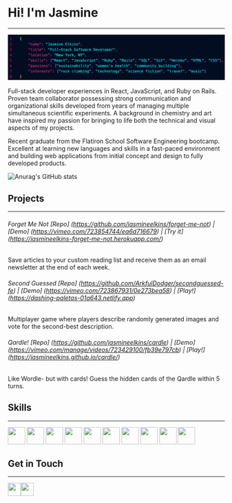 # Hi! I'm Jasmine
--------
![alt text](images/banner.png)


Full-stack developer experiences in React, JavaScript, and Ruby on Rails. Proven team collaborator possessing strong communication and organizational skills developed from years of managing multiple simultaneous scientific experiments. A background in chemistry and art have inspired my passion for bringing to life both the technical and visual aspects of my projects. 

Recent graduate from the Flatiron School Software Engineering bootcamp. Excellent at learning new languages and skills in a fast-paced environment and building web applications from initial concept and design to fully developed products. 

![Anurag's GitHub stats](https://github-readme-stats.vercel.app/api?username=jasmineelkins&show_icons=true&theme=radical)

## Projects
--------

###### Forget Me Not [Repo] (https://github.com/jasmineelkins/forget-me-not) | [Demo] (https://vimeo.com/723854744/ea6d716679) | [Try it] (https://jasmineelkins-forget-me-not.herokuapp.com/)
Save articles to your custom reading list and receive them as an email newsletter at the end of each week.

###### Second Guessed [Repo] (https://github.com/ArkfulDodger/secondguessed-fe) | [Demo] (https://vimeo.com/723867931/0e273bea58) | [Play!] (https://dashing-paletas-01a643.netlify.app)
Multiplayer game where players describe randomly generated images and vote for the second-best description.

###### Qardle! [Repo] (https://github.com/jasmineelkins/cardle) | [Demo] (https://vimeo.com/manage/videos/723429100/fb39e797cb) | [Play!] (https://jasmineelkins.github.io/cardle/)
Like Wordle- but with cards! Guess the hidden cards of the Qardle within 5 turns.

## Skills
--------
<p float="left">
<img src="https://cdn.jsdelivr.net/gh/devicons/devicon/icons/react/react-original.svg" width="40" height="40">
<img src="https://cdn.jsdelivr.net/gh/devicons/devicon/icons/javascript/javascript-original.svg" width="40" height="40">
<img src="https://cdn.jsdelivr.net/gh/devicons/devicon/icons/rails/rails-original-wordmark.svg" width="40" height="40">
<img src="https://cdn.jsdelivr.net/gh/devicons/devicon/icons/html5/html5-original.svg" width="40" height="40">
<img src="https://cdn.jsdelivr.net/gh/devicons/devicon/icons/css3/css3-original.svg" width="40" height="40">
<img src="https://cdn.jsdelivr.net/gh/devicons/devicon/icons/vscode/vscode-original.svg" width="40" height="40">
<img src="https://cdn.jsdelivr.net/gh/devicons/devicon/icons/heroku/heroku-original.svg" width="40" height="40">
<img src="https://cdn.jsdelivr.net/gh/devicons/devicon/icons/postgresql/postgresql-original.svg" width="40" height="40">
<img src="https://cdn.jsdelivr.net/gh/devicons/devicon/icons/sqlite/sqlite-original.svg" width="40" height="40">
<img src="https://cdn.jsdelivr.net/gh/devicons/devicon/icons/git/git-original.svg" width="40" height="40">
</p>


## Get in Touch
--------
<p>
 <a href="https://www.linkedin.com/in/jasmine-elkins/" target="blank"><img align="left" src="https://cdn.jsdelivr.net/gh/devicons/devicon/icons/linkedin/linkedin-original.svg" height="30" width="30" /></a>
<a href="https://medium.com/@jasmine.elkins" target="blank"><img align="left" src="https://www.svgrepo.com/show/354057/medium-icon.svg" height="30" width="30" /></a>
</p>
          
